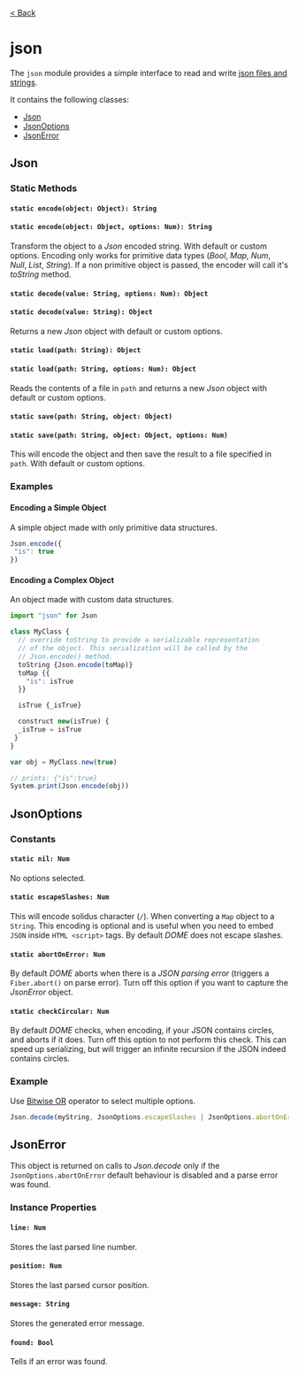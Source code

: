 [< Back](.)

json
================

The `json` module provides a simple interface to read and write [json files and strings](https://www.json.org/json-en.html).

It contains the following classes:

* [Json](#json)
* [JsonOptions](#jsonoptions)
* [JsonError](#jsonerror)

## Json

### Static Methods

#### `static encode(object: Object): String`

#### `static encode(object: Object, options: Num): String`

Transform the object to a _Json_ encoded string. With default or custom options.
Encoding only works for primitive data types (_Bool_, _Map_, _Num_, _Null_, _List_, _String_). If a non primitive object is passed, the encoder will call it's _toString_ method.

#### `static decode(value: String, options: Num): Object`

#### `static decode(value: String): Object`

Returns a new _Json_ object with default or custom options.

#### `static load(path: String): Object`

#### `static load(path: String, options: Num): Object`

Reads the contents of a file in `path` and returns a new _Json_ object with default or custom options.

#### `static save(path: String, object: Object)`

#### `static save(path: String, object: Object, options: Num)`

This will encode the object and then save the result to a file specified in `path`. With default or custom options.

### Examples

#### Encoding a Simple Object

A simple object made with only primitive data structures.

```js
Json.encode({
 "is": true
})
```

#### Encoding a Complex Object

An object made with custom data structures.

```js
import "json" for Json

class MyClass {
  // override toString to provide a serializable representation
  // of the object. This serialization will be called by the
  // Json.encode() method.
  toString {Json.encode(toMap)}
  toMap {{
    "is": isTrue
  }}

  isTrue {_isTrue}

  construct new(isTrue) {
  _isTrue = isTrue
 }
}

var obj = MyClass.new(true)

// prints: {"is":true}
System.print(Json.encode(obj))
```

## JsonOptions

### Constants

#### `static nil: Num`

No options selected.

#### `static escapeSlashes: Num`

This will encode solidus character (`/`). When converting a `Map` object to a `String`. This encoding is optional and is useful when you need to embed `JSON` inside `HTML <script>` tags. By default _DOME_ does not escape slashes.

#### `static abortOnError: Num`

By default _DOME_ aborts when there is a _JSON parsing error_ (triggers a `Fiber.abort()` on parse error). Turn off this option if you want to capture the _JsonError_ object.

#### `static checkCircular: Num`

By default _DOME_ checks, when encoding, if your JSON contains circles, and aborts if it does. Turn off this option to not perform this check. This can speed up serializing, but will trigger an infinite recursion if the JSON indeed contains circles.

### Example

Use [Bitwise OR](https://wren.io/method-calls.html#operators) operator to select multiple options.

```js
Json.decode(myString, JsonOptions.escapeSlashes | JsonOptions.abortOnError);
```

## JsonError

This object is returned on calls to _Json.decode_ only if the `JsonOptions.abortOnError` default behaviour is disabled and a parse error was found.

### Instance Properties

#### `line: Num`

Stores the last parsed line number.

#### `position: Num`

Stores the last parsed cursor position.

#### `message: String`

Stores the generated error message.

#### `found: Bool`

Tells if an error was found.
